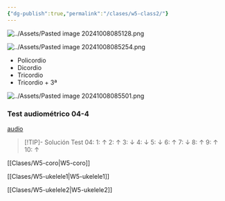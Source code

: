 ```yaml
---
{"dg-publish":true,"permalink":"/clases/w5-class2/"}
---
```



<div class="slide">

![../Assets/Pasted image 20241008085128.png](/img/user/Assets/Pasted%20image%2020241008085128.png)

</div>
<div class="slide">

![../Assets/Pasted image 20241008085254.png](/img/user/Assets/Pasted%20image%2020241008085254.png)

</div>
<div class="slide">

- Policordio
- Dicordio
- Tricordio
- Tricordio + 3ª

</div>
<div class="slide">

![../Assets/Pasted image 20241008085501.png](/img/user/Assets/Pasted%20image%2020241008085501.png)

</div>
<div class="slide">

### Test audiométrico 04-4

[audio](https://drive.google.com/file/d/1dFwbvc--TaXzwc5jCbmqUCLcaz5sglmA/view)

> [!TIP]- Solución
>Test 04: 1: ↑   2: ↑    3: ↓    4: ↓    5: ↓    6: ↑    7: ↓    8: ↑    9: ↑    10: ↑

</div>
<div class="slide">

[[Clases/W5-coro\|W5-coro]]

[[Clases/W5-ukelele1\|W5-ukelele1]]

[[Clases/W5-ukelele2\|W5-ukelele2]]

</div>